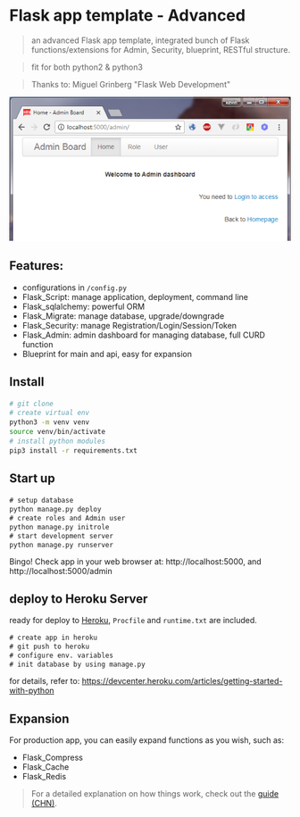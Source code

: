 # Flask app template - Advanced

> an advanced Flask app template, integrated bunch of Flask functions/extensions for Admin, Security, blueprint, RESTful structure.

> fit for both python2 & python3

> Thanks to: Miguel Grinberg "Flask Web Development"

![snapshot](homepage-admin.png "snapshot")

## Features:
- configurations in `/config.py`
- Flask_Script: manage application, deployment, command line
- Flask_sqlalchemy: powerful ORM
- Flask_Migrate: manage database, upgrade/downgrade
- Flask_Security: manage Registration/Login/Session/Token
- Flask_Admin: admin dashboard for managing database, full CURD function
- Blueprint for main and api, easy for expansion


## Install

``` bash
# git clone
# create virtual env
python3 -m venv venv
source venv/bin/activate
# install python modules
pip3 install -r requirements.txt
```

## Start up
```
# setup database
python manage.py deploy
# create roles and Admin user
python manage.py initrole
# start development server
python manage.py runserver
```
Bingo! Check app in your web browser at: http://localhost:5000, and http://localhost:5000/admin

## deploy to Heroku Server
ready for deploy to [Heroku](https://www.heroku.com), `Procfile` and `runtime.txt` are included.
```
# create app in heroku
# git push to heroku
# configure env. variables
# init database by using manage.py
```
for details, refer to: https://devcenter.heroku.com/articles/getting-started-with-python

## Expansion
For production app, you can easily expand functions as you wish, such as:
- Flask_Compress
- Flask_Cache
- Flask_Redis


> For a detailed explanation on how things work, check out the [guide (CHN)](https://www.jianshu.com/p/f37871e31231).
